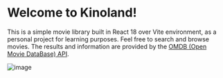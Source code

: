 # Welcome to Kinoland!

This is a simple movie library built in React 18 over Vite environment, as a personal project for learning purposes. Feel free to search and browse movies. The results and information are provided by the [OMDB (Open Movie DataBase) API](https://www.omdbapi.com/).

![image](https://github.com/user-attachments/assets/0202c607-59c7-4dfe-929b-e8b469bbc604)
